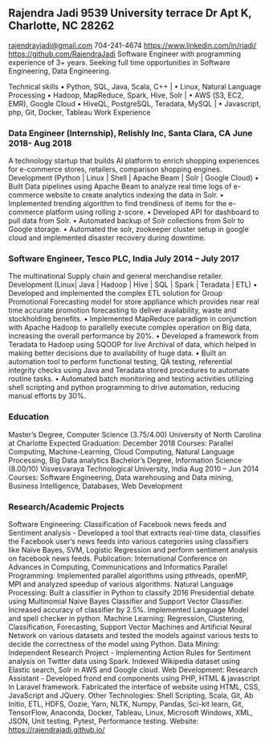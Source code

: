 ## Rajendra Jadi  9539 University terrace Dr Apt K, Charlotte, NC 28262
rajendrayjadi@gmail.com 704-241-4674 https://www.linkedin.com/in/rjadi/ https://github.com/RajendraJadi
Software Engineer with programming experience of 3+ years. Seeking full time opportunities in Software Engineering, Data Engineering.

Technical skills
• Python, SQL, Java, Scala, C++ | • Linux, Natural Language Processing
• Hadoop, MapReduce, Spark, Hive, Solr | • AWS (S3, EC2, EMR), Google Cloud
• HiveQL, PostgreSQL, Teradata, MySQL | • Javascript, php, Git, Docker, Tableau Work Experience

### Data Engineer (Internship), Relishly Inc, Santa Clara, CA June 2018- Aug 2018
A technology startup that builds AI platform to enrich shopping experiences for e-commerce stores, retailers, comparison shopping engines.
Development (Python | Linux | Shell | Apache Beam | Solr | Google Cloud)
• Built Data pipelines using Apache Beam to analyze real time logs of e-commerce website to create analytics indexing the data in Solr.
• Implemented trending algorithm to find trendiness of items for the e-commerce platform using rolling z-score.
• Developed API for dashboard to pull data from Solr.
• Automated backup of Solr collections from Solr to Google storage.
• Automated the solr, zookeeper cluster setup in google cloud and implemented disaster recovery during downtime.

### Software Engineer, Tesco PLC, India July 2014 – July 2017
The multinational Supply chain and general merchandise retailer.
Development (Linux| Java | Hadoop | Hive | SQL | Spark | Teradata | ETL)
• Developed and implemented the complex ETL solution for Group Promotional Forecasting model for store appliance which provides near real time accurate promotion forecasting to deliver availability, waste and stockholding benefits.
• Implemented MapReduce paradigm in conjunction with Apache Hadoop to parallelly execute complex operation on Big data, increasing the overall performance by 20%.
• Developed a framework from Teradata to Hadoop using SQOOP for live Archival of data, which helped in making better decisions due to availability of huge data.
• Built an automation tool to perform functional testing, QA testing, referential integrity checks using Java and Teradata stored procedures to automate routine tasks.
• Automated batch monitoring and testing activities utilizing shell scripting and python programming to drive automation, reducing manual efforts by 30%.

### Education
Master’s Degree, Computer Science (3.75/4.00) University of North Carolina at Charlotte Expected Graduation: December 2018
Courses: Parallel Computing, Machine-Learning, Cloud Computing, Natural Language Processing, Big Data analytics
Bachelor’s Degree, Information Science (8.00/10) Visvesvaraya Technological University, India Aug 2010 – Jun 2014
Courses: Software Engineering, Data warehousing and Data mining, Business Intelligence, Databases, Web Development 

### Research/Academic Projects
Software Engineering: Classification of Facebook news feeds and Sentiment analysis - Developed a tool that extracts real-time data, classifies the Facebook user’s news feeds into various categories using classifiers like Naïve Bayes, SVM, Logistic Regression and perform sentiment analysis on facebook news feeds. Publication: International Conference on Advances in Computing, Communications and Informatics
Parallel Programming: Implemented parallel algorithms using pthreads, openMP, MPI and analyzed speedup of various algorithms.
Natural Language Processing: Built a classifier in Python to classify 2016 Presidential debate using Multinomial Naive Bayes Classifier and Support Vector Classifier. Increased accuracy of classifier by 2.5%. Implemented Language Model and spell checker in python.
Machine Learning: Regression, Clustering, Classification, Forecasting, Support Vector Machines and Artificial Neural Network on various datasets and tested the models against various tests to decide the correctness of the model using Python.
Data Mining: Independent Research Project - Implementing Action Rules for Sentiment analysis on Twitter data using Spark.
Indexed Wikipedia dataset using Elastic search, Solr in AWS and Google cloud.
Web Development: Research Assistant - Developed frond end components using PHP, HTML & javascript in Laravel framework. Fabricated the interface of website using HTML, CSS, JavaScript and JQuery.
Other Technologies: Shell Scripting, Scala, Git, Ab Initio, ETL, HDFS, Oozie, Yarn, NLTK, Numpy, Pandas, Sci-kit learn, Git, TensorFlow, Anaconda, Docker, Tableau, Linux, Microsoft Windows, XML, JSON, Unit testing, Pytest, Performance testing.
Website: https://rajendrajadi.github.io/
